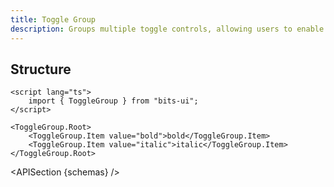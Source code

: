 ```yaml
---
title: Toggle Group
description: Groups multiple toggle controls, allowing users to enable one or multiple options.
---
```


<script>
	import { APISection, ComponentPreview, ToggleGroupDemo } from '$lib/components/index.js'
	export let schemas;
</script>

<ComponentPreview name="toggle-group-demo" comp="ToggleGroup">

<ToggleGroupDemo slot="preview" />

</ComponentPreview>

## Structure

```svelte
<script lang="ts">
	import { ToggleGroup } from "bits-ui";
</script>

<ToggleGroup.Root>
	<ToggleGroup.Item value="bold">bold</ToggleGroup.Item>
	<ToggleGroup.Item value="italic">italic</ToggleGroup.Item>
</ToggleGroup.Root>
```

<APISection {schemas} />
